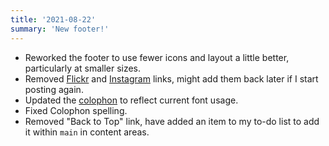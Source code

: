 ```yaml
---
title: '2021-08-22'
summary: 'New footer!'
---
```


* Reworked the footer to use fewer icons and layout a little better, particularly at smaller sizes.
* Removed [Flickr](https://www.flickr.com/photos/danabyerly) and [Instagram](http://instagram.com/superterrific) links, might add them back later if I start posting again.
* Updated the [colophon](/colophon/) to reflect current font usage.
* Fixed Colophon spelling.
* Removed "Back to Top" link, have added an item to my to-do list to add it within ```main``` in content areas.
